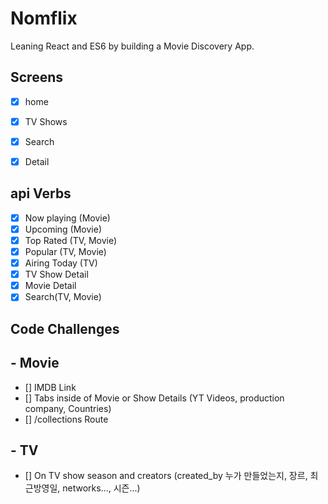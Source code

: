 # Nomflix

Leaning React and ES6 by building a Movie Discovery App.

## Screens

- [X] home
- [X] TV Shows
- [X] Search
- [X] Detail


## api Verbs

- [X] Now playing (Movie)
- [X] Upcoming (Movie)
- [X] Top Rated (TV, Movie)
- [X] Popular (TV, Movie)
- [X] Airing Today (TV)
- [X] TV Show Detail
- [X] Movie Detail
- [X] Search(TV, Movie)

## Code Challenges
## - Movie
- [] IMDB Link
- [] Tabs inside of Movie or Show Details (YT Videos, production company, Countries)
- [] /collections Route

## - TV
- [] On TV show season and creators
(created_by 누가 만들었는지, 장르, 최근방영일, networks..., 시즌...)